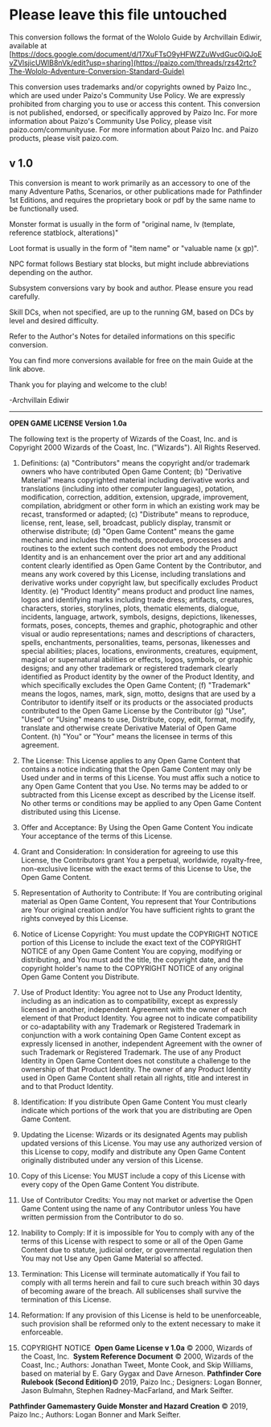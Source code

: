 # Please leave this file untouched

This conversion follows the format of the Wololo Guide by Archvillain Ediwir, available at [https://docs.google.com/document/d/17XuFTsO9yHFWZZuWvdGuc0iQJoEvZVlsjicUWlB8nVk/edit?usp=sharing](https://paizo.com/threads/rzs42rtc?The-Wololo-Adventure-Conversion-Standard-Guide)

This conversion uses trademarks and/or copyrights owned by Paizo Inc., which are used under Paizo&#39;s Community Use Policy. We are expressly prohibited from charging you to use or access this content. This conversion is not published, endorsed, or specifically approved by Paizo Inc. For more information about Paizo&#39;s Community Use Policy, please visit paizo.com/communityuse. For more information about Paizo Inc. and Paizo products, please visit paizo.com.

## v 1.0

This conversion is meant to work primarily as an accessory to one of the many Adventure Paths, Scenarios, or other publications made for Pathfinder 1st Editions, and requires the proprietary book or pdf by the same name to be functionally used.

Monster format is usually in the form of &quot;original name, lv (template, reference statblock, alterations)&quot;

Loot format is usually in the form of &quot;item name&quot; or &quot;valuable name (x gp)&quot;.

NPC format follows Bestiary stat blocks, but might include abbreviations depending on the author.

Subsystem conversions vary by book and author. Please ensure you read carefully.

Skill DCs, when not specified, are up to the running GM, based on DCs by level and desired difficulty.

Refer to the Author&#39;s Notes for detailed informations on this specific conversion.

You can find more conversions available for free on the main Guide at the link above.

Thank you for playing and welcome to the club!

-Archvillain Ediwir

------------------------------------

**OPEN GAME LICENSE Version 1.0a**

The following text is the property of Wizards of the Coast, Inc. and is Copyright 2000 Wizards of the Coast, Inc. (&quot;Wizards&quot;). All Rights Reserved.

1. Definitions: (a) &quot;Contributors&quot; means the copyright and/or trademark owners who have contributed Open Game Content; (b) &quot;Derivative Material&quot; means copyrighted material including derivative works and translations (including into other computer languages), potation, modification, correction, addition, extension, upgrade, improvement, compilation, abridgment or other form in which an existing work may be recast, transformed or adapted; (c) &quot;Distribute&quot; means to reproduce, license, rent, lease, sell, broadcast, publicly display, transmit or otherwise distribute; (d) &quot;Open Game Content&quot; means the game mechanic and includes the methods, procedures, processes and routines to the extent such content does not embody the Product Identity and is an enhancement over the prior art and any additional content clearly identified as Open Game Content by the Contributor, and means any work covered by this License, including translations and derivative works under copyright law, but specifically excludes Product Identity. (e) &quot;Product Identity&quot; means product and product line names, logos and identifying marks including trade dress; artifacts, creatures, characters, stories, storylines, plots, thematic elements, dialogue, incidents, language, artwork, symbols, designs, depictions, likenesses, formats, poses, concepts, themes and graphic, photographic and other visual or audio representations; names and descriptions of characters, spells, enchantments, personalities, teams, personas, likenesses and special abilities; places, locations, environments, creatures, equipment, magical or supernatural abilities or effects, logos, symbols, or graphic designs; and any other trademark or registered trademark clearly identified as Product identity by the owner of the Product Identity, and which specifically excludes the Open Game Content; (f) &quot;Trademark&quot; means the logos, names, mark, sign, motto, designs that are used by a Contributor to identify itself or its products or the associated products contributed to the Open Game License by the Contributor (g) &quot;Use&quot;, &quot;Used&quot; or &quot;Using&quot; means to use, Distribute, copy, edit, format, modify, translate and otherwise create Derivative Material of Open Game Content. (h) &quot;You&quot; or &quot;Your&quot; means the licensee in terms of this agreement.

2. The License: This License applies to any Open Game Content that contains a notice indicating that the Open Game Content may only be Used under and in terms of this License. You must affix such a notice to any Open Game Content that you Use. No terms may be added to or subtracted from this License except as described by the License itself. No other terms or conditions may be applied to any Open Game Content distributed using this License.

3. Offer and Acceptance: By Using the Open Game Content You indicate Your acceptance of the terms of this License.

4. Grant and Consideration: In consideration for agreeing to use this License, the Contributors grant You a perpetual, worldwide, royalty-free, non-exclusive license with the exact terms of this License to Use, the Open Game Content.

5. Representation of Authority to Contribute: If You are contributing original material as Open Game Content, You represent that Your Contributions are Your original creation and/or You have sufficient rights to grant the rights conveyed by this License.

6. Notice of License Copyright: You must update the COPYRIGHT NOTICE portion of this License to include the exact text of the COPYRIGHT NOTICE of any Open Game Content You are copying, modifying or distributing, and You must add the title, the copyright date, and the copyright holder&#39;s name to the COPYRIGHT NOTICE of any original Open Game Content you Distribute.

7. Use of Product Identity: You agree not to Use any Product Identity, including as an indication as to compatibility, except as expressly licensed in another, independent Agreement with the owner of each element of that Product Identity. You agree not to indicate compatibility or co-adaptability with any Trademark or Registered Trademark in conjunction with a work containing Open Game Content except as expressly licensed in another, independent Agreement with the owner of such Trademark or Registered Trademark. The use of any Product Identity in Open Game Content does not constitute a challenge to the ownership of that Product Identity. The owner of any Product Identity used in Open Game Content shall retain all rights, title and interest in and to that Product Identity.

8. Identification: If you distribute Open Game Content You must clearly indicate which portions of the work that you are distributing are Open Game Content.

9. Updating the License: Wizards or its designated Agents may publish updated versions of this License. You may use any authorized version of this License to copy, modify and distribute any Open Game Content originally distributed under any version of this License.

10. Copy of this License: You MUST include a copy of this License with every copy of the Open Game Content You distribute.

11. Use of Contributor Credits: You may not market or advertise the Open Game Content using the name of any Contributor unless You have written permission from the Contributor to do so.

12. Inability to Comply: If it is impossible for You to comply with any of the terms of this License with respect to some or all of the Open Game Content due to statute, judicial order, or governmental regulation then You may not Use any Open Game Material so affected.

13. Termination: This License will terminate automatically if You fail to comply with all terms herein and fail to cure such breach within 30 days of becoming aware of the breach. All sublicenses shall survive the termination of this License.

14. Reformation: If any provision of this License is held to be unenforceable, such provision shall be reformed only to the extent necessary to make it enforceable.

15. COPYRIGHT NOTICE  **Open Game License v 1.0a** © 2000, Wizards of the Coast, Inc.  **System Reference Document** © 2000, Wizards of the Coast, Inc.; Authors: Jonathan Tweet, Monte Cook, and Skip Williams, based on material by E. Gary Gygax and Dave Arneson. **Pathfinder Core Rulebook (Second Edition)**© 2019, Paizo Inc.; Designers: Logan Bonner, Jason Bulmahn, Stephen Radney-MacFarland, and Mark Seifter.

**Pathfinder Gamemastery Guide Monster and Hazard Creation** © 2019, Paizo Inc.; Authors: Logan Bonner and Mark Seifter.